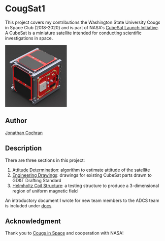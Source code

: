 # CougSat1

This project covers my contributions the Washington State University Cougs in Space Club (2018-2020) and is part of NASA's [CubeSat Launch Initiative](https://nasa.gov/kennedy/launch-services-program/cubesat-launch-initiative).
A CubeSat is a miniature satellite intended for conducting scientific investigations in space.

<img src="docs/ref/cougsat_picture.PNG" alt="cougsat" width="200"/>

## Author

[Jonathan Cochran](https://github.com/ionzzu)

## Description

There are three sections in this project:
1. [Attitude Determination](attitude_estimation): algorithm to estimate attitude of the satellite
2. [Engineering Drawings](engineering_drawings): drawings for existing CubeSat parts drawn to GD&T Drafting Standard
3. [Helmholtz Coil Structure](helmholtz_coil_structure): a testing structure to produce a 3-dimensional region of uniform magnetic field

An introductory document I wrote for new team members to the ADCS team is included under [docs](docs)

## Acknowledgment

Thank you to [Cougs in Space](https://cis.vcea.wsu.edu) and cooperation with NASA!
